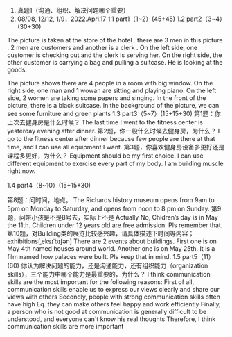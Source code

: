 
1.	真题1（沟通、组织、解决问题哪个重要）
2021. 08/08, 12/12, 1/9，2022.Apri.17
1.1	part1（1~2）(45+45)
1.2	part2（3~4）(30+30)
 
The picture is taken at the store of the hotel . there are 3 men in this picture . 
2 men are customers and another is a clerk .
On the left side, one customer is checking out and the clerk is serving her.
On the right side, the other customer is carrying a bag and pulling a suitcase.
He is looking at the goods.

 
The picture shows there are 4 people in a room with big window. 
On the right side, one man and 1  wowan are sitting and playing piano. On the left side, 2 women are taking some papers and singing. In the front of the picture, there is a black suitcase. In the background of the picture, we can see some furniture and green plants
1.3	part3（5~7）(15+15+30)
第1题：你上次去健身房是什么时候？
The last time I went to the fitness center is yesterday evening after dinner.
第2题，你一般什么时候去健身房，为什么？
I go to the fitness center after dinner because few people are there at that time, and I can use all equipment I want.
第3题，你喜欢健身房设备多更好还是课程多更好，为什么？
Equipment should be my first choice. I can use different equipment to exercise every part of my body. I am building muscle right now.

1.4	part4（8~10）(15+15+30)
 
第8题：问时间，地点。
The Richards history museum opens from 9am to 5pm on Monday to Saturday, and opens from noon to 8 pm on Sunday.
第9题，问带小孩是不是8号去，实际上不是
Actually No, Chidren’s day is in May the 11th. Children under 12 years old are free admission. Pls remember that.
第10题，对Building类的展览比较感兴趣，请具体描述下时间等内容；
exhibitions[ˌeksɪˈbɪʃən] 
There are 2 events about buildings. First one is on May 4th named houses around world. Another one is on May 25th. It is a film named how palaces were built. Pls keep that in mind.
1.5	part5（11）(60)
你认为解决问题的能力，还是沟通能力，还有组织能力（organization skills），三个能力中哪个能力是最重要的，为什么？
I think communication skills are the most important for the following reasons:
First of all, communication skills enable us to express our views clearly and share our views with others
Secondly, people with strong communication skills often have high Eq. they can make others feel happy and work efficiently
Finally, a person who is not good at communication is generally difficult to be understood, and everyone can't know his real thoughts
Therefore,  I think communication skills are more important
